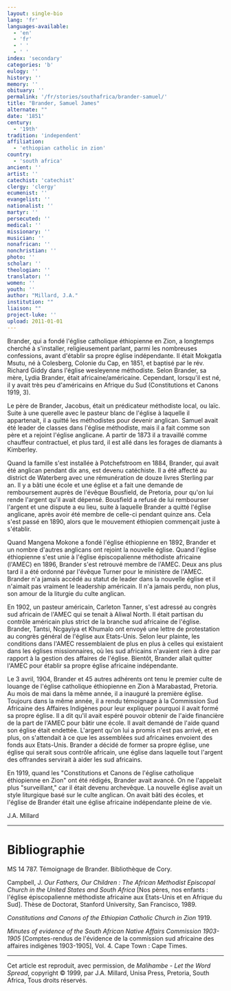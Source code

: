 ```yaml
---
layout: single-bio
lang: 'fr'
languages-available:
  - 'en'
  - 'fr'
  - ' '
  - ' '
index: 'secondary'
categories: 'b'
eulogy: ''
history: ''
memory: ''
obituary: ''
permalink: '/fr/stories/southafrica/brander-samuel/'
title: "Brander, Samuel James"
alternate: ""
date: '1851'
century:
  - '19th'
tradition: 'independent'
affiliation:
  - 'ethiopian catholic in zion'
country:
  - 'south africa'
ancient: ''
artist: ''
catechist: 'catechist'
clergy: 'clergy'
ecumenist: ''
evangelist: ''
nationalist: ''
martyr: ''
persecuted: ''
medical: ''
missionary: ''
musician: ''
nonafrican: ''
nonchristian: ''
photo: ''
scholar: ''
theologian: ''
translator: ''
women: ''
youth: ''
author: "Millard, J.A."
institution: ""
liaison: ""
project-luke: ''
upload: 2011-01-01
---
```




Brander, qui a fondé l'église catholique éthiopienne en Zion, a longtemps cherché à s'installer, religieusement parlant, parmi les nombreuses confessions, avant d'établir sa propre église indépendante. Il était Mokgatla Msutu, né à Colesberg, Colonie du Cap, en 1851, et baptisé par le rév. Richard Giddy dans l'église wesleyenne méthodiste. Selon Brander, sa mère, Lydia Brander, était africaine/américaine. Cependant, lorsqu'il est né, il y avait très peu d'américains en Afrique du Sud (Constitutions et Canons 1919, 3).

Le père de Brander, Jacobus, était un prédicateur méthodiste local, ou laïc. Suite à une querelle avec le pasteur blanc de l'église à laquelle il appartenait, il a quitté les méthodistes pour devenir anglican. Samuel avait été leader de classes dans l'église méthodiste, mais il a fait comme son père et a rejoint l'église anglicane. A partir de 1873 il a travaillé comme chauffeur contractuel, et plus tard, il est allé dans les forages de diamants à Kimberley.

Quand la famille s'est installée à Potchefstroom en 1884, Brander, qui avait été anglican pendant dix ans, est devenu catéchiste. Il a été affecté au district de Waterberg avec une rémunération de douze livres Sterling par an. Il y a bâti une école et une église et a fait une demande de remboursement auprès de l'évêque Bousfield, de Pretoria, pour qu'on lui rende l'argent qu'il avait dépensé. Bousfield a refusé de lui rembourser l'argent et une dispute a eu lieu, suite à laquelle Brander a quitté l'église anglicane, après avoir été membre de celle-ci pendant quinze ans. Cela s'est passé en 1890, alors que le mouvement éthiopien commençait juste à s'établir.

Quand Mangena Mokone a fondé l'église éthiopienne en 1892, Brander et un nombre d'autres anglicans ont rejoint la nouvelle église. Quand l'église éthiopienne s'est unie à l'église épiscopalienne méthodiste africaine (l'AMEC) en 1896, Brander s'est retrouvé membre de l'AMEC. Deux ans plus tard il a été ordonné par l'évêque Turner pour le ministère de l'AMEC. Brander n'a jamais accédé au statut de leader dans la nouvelle église et il n'aimait pas vraiment le leadership américain. Il n'a jamais perdu, non plus, son amour de la liturgie du culte anglican.

En 1902, un pasteur américain, Carleton Tanner, s'est adressé au congrès sud africain de l'AMEC qui se tenait à Aliwal North. Il était partisan du contrôle américain plus strict de la branche sud africaine de l'église. Brander, Tantsi, Ncgayiya et Khumalo ont envoyé une lettre de protestation au congrès général de l'église aux Etats-Unis. Selon leur plainte, les conditions dans l'AMEC ressemblaient de plus en plus à celles qui existaient dans les églises missionnaires, où les sud africains n'avaient rien à dire par rapport à la gestion des affaires de l'église. Bientôt, Brander allait quitter l'AMEC pour établir sa propre église africaine indépendante.

Le 3 avril, 1904, Brander et 45 autres adhérents ont tenu le premier culte de louange de l'église catholique éthiopienne en Zion à Marabastad, Pretoria. Au mois de mai dans la même année, il a inauguré la première église. Toujours dans la même année, il a rendu témoignage à la Commission Sud Africaine des Affaires Indigènes pour leur expliquer pourquoi il avait formé sa propre église. Il a dit qu'il avait espéré pouvoir obtenir de l'aide financière de la part de l'AMEC pour bâtir une école. Il avait demandé de l'aide quand son église était endettée. L'argent qu'on lui a promis n'est pas arrivé, et en plus, on s'attendait à ce que les assemblées sud africaines envoient des fonds aux Etats-Unis. Brander a décidé de former sa propre église, une église qui serait sous contrôle africain, une église dans laquelle tout l'argent des offrandes servirait à aider les sud africains.

En 1919, quand les "Constitutions et Canons de l'église catholique éthiopienne en Zion" ont été rédigés, Brander avait avancé. On ne l'appelait plus "surveillant," car il était devenu archevêque. La nouvelle église avait un style liturgique basé sur le culte anglican. On avait bâti des écoles, et l'église de Brander était une église africaine indépendante pleine de vie.

J.A. Millard

---

# Bibliographie

MS 14 787. Témoignage de Brander. Bibliothèque de Cory.

Campbell, J. *Our Fathers, Our Children : The African Methodist Episcopal Church in the United States and South Africa* [Nos pères, nos enfants : l'église épiscopalienne méthodiste africaine aux Etats-Unis et en Afrique du Sud]. Thèse de Doctorat, Stanford University, San Francisco, 1989.

*Constitutions and Canons of the Ethiopian Catholic Church in Zion* 1919.

*Minutes of evidence of the South African Native Affairs Commission 1903-1905* [Comptes-rendus de l'évidence de la commission sud africaine des affaires indigènes 1903-1905], Vol. 4. Cape Town : Cape Times.

---

Cet article est reproduit, avec permission, de *Malihambe - Let the Word Spread*, copyright &copy; 1999, par J.A. Millard, Unisa Press, Pretoria, South Africa, Tous droits réservés.
